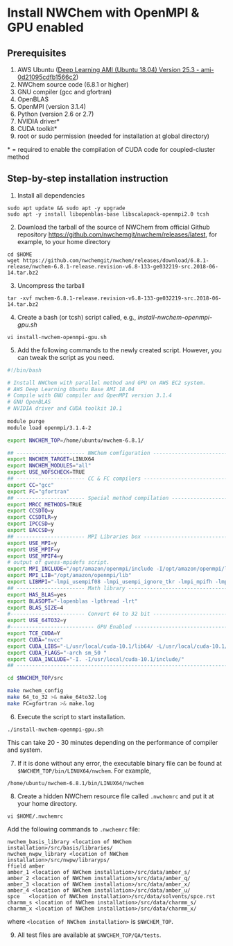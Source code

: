 # Install NWChem with OpenMPI & GPU enabled

## Prerequisites
1. AWS Ubuntu ([Deep Learning AMI (Ubuntu 18.04) Version 25.3 - ami-0d21095cdfb1566c2](https://aws.amazon.com/marketplace/pp/B07Y43P7X5?qid=1574192208398&sr=0-1&ref_=srh_res_product_title))
2. NWChem source code (6.8.1 or higher)
3. GNU compiler (gcc and gfortran)
4. OpenBLAS
5. OpenMPI (version 3.1.4)
6. Python (version 2.6 or 2.7)
7. NVIDIA driver*
8. CUDA toolkit*
9. root or sudo permission (needed for installation at global directory)

\* = required to enable the compilation of CUDA code for coupled-cluster method

## Step-by-step installation instruction

1. Install all dependencies

```
sudo apt update && sudo apt -y upgrade
sudo apt -y install libopenblas-base libscalapack-openmpi2.0 tcsh
```

2. Download the tarball of the source of NWChem from official Github repository https://github.com/nwchemgit/nwchem/releases/latest, for example, to your home directory

```
cd $HOME
wget https://github.com/nwchemgit/nwchem/releases/download/6.8.1-release/nwchem-6.8.1-release.revision-v6.8-133-ge032219-src.2018-06-14.tar.bz2
```

3. Uncompress the tarball

```
tar -xvf nwchem-6.8.1-release.revision-v6.8-133-ge032219-src.2018-06-14.tar.bz2
```

4. Create a bash (or tcsh) script called, e.g., *install-nwchem-openmpi-gpu.sh*

```
vi install-nwchem-openmpi-gpu.sh
```

5. Add the following commands to the newly created script. However, you can tweak the script as you need.

```sh
#!/bin/bash

# Install NWChem with parallel method and GPU on AWS EC2 system.
# AWS Deep Learning Ubuntu Base AMI 18.04
# Compile with GNU compiler and OpenMPI version 3.1.4
# GNU OpenBLAS
# NVIDIA driver and CUDA toolkit 10.1
 
module purge
module load openmpi/3.1.4-2

export NWCHEM_TOP=/home/ubuntu/nwchem-6.8.1/

## ---------------------- NWChem comfiguration ------------------------
export NWCHEM_TARGET=LINUX64
export NWCHEM_MODULES="all"
export USE_NOFSCHECK=TRUE
## ---------------------- CC & FC compilers ---------------------------
export CC="gcc"
export FC="gfortran"
## ---------------------- Special method compilation ------------------
export MRCC_METHODS=TRUE
export CCSDTQ=y
export CCSDTLR=y
export IPCCSD=y
export EACCSD=y
## ---------------------- MPI Libraries box ---------------------------
export USE_MPI=y
export USE_MPIF=y
export USE_MPIF4=y
# output of guess-mpidefs script.
export MPI_INCLUDE="/opt/amazon/openmpi/include -I/opt/amazon/openmpi/lib"
export MPI_LIB="/opt/amazon/openmpi/lib"
export LIBMPI="-lmpi_usempif08 -lmpi_usempi_ignore_tkr -lmpi_mpifh -lmpi"
## ---------------------- Math library --------------------------------
export HAS_BLAS=yes
export BLASOPT="-lopenblas -lpthread -lrt"
export BLAS_SIZE=4
#------------------------ Convert 64 to 32 bit ------------------------
export USE_64TO32=y
#--------------------------- GPU Enabled ------------------------------
export TCE_CUDA=Y
export CUDA="nvcc"
export CUDA_LIBS="-L/usr/local/cuda-10.1/lib64/ -L/usr/local/cuda-10.1/lib64/ -lcudart"
export CUDA_FLAGS="-arch sm_50 "
export CUDA_INCLUDE="-I. -I/usr/local/cuda-10.1/include/"
## --------------------------------------------------------------------

cd $NWCHEM_TOP/src

make nwchem_config
make 64_to_32 >& make_64to32.log
make FC=gfortran >& make.log
```

6. Execute the script to start installation.

```
./install-nwchem-openmpi-gpu.sh
```

This can take 20 - 30 minutes depending on the performance of compiler and system.

7. If it is done without any error, the executable binary file can be found at `$NWCHEM_TOP/bin/LINUX64/nwchem`. For example,

```
/home/ubuntu/nwchem-6.8.1/bin/LINUX64/nwchem
```

8. Create a hidden NWChem resource file called `.nwchemrc` and put it at your home directory.

```
vi $HOME/.nwchemrc
```

Add the following commands to `.nwchemrc` file:

```
nwchem_basis_library <location of NWChem installation>/src/basis/libraries/
nwchem_nwpw_library <location of NWChem installation>/src/nwpw/libraryps/
ffield amber
amber_1 <location of NWChem installation>/src/data/amber_s/
amber_2 <location of NWChem installation>/src/data/amber_q/
amber_3 <location of NWChem installation>/src/data/amber_x/
amber_4 <location of NWChem installation>/src/data/amber_u/
spce   <location of NWChem installation>/src/data/solvents/spce.rst
charmm_s <location of NWChem installation>/src/data/charmm_s/
charmm_x <location of NWChem installation>/src/data/charmm_x/
```

where `<location of NWChem installation>` is `$NWCHEM_TOP`.

9. All test files are available at `$NWCHEM_TOP/QA/tests`.
